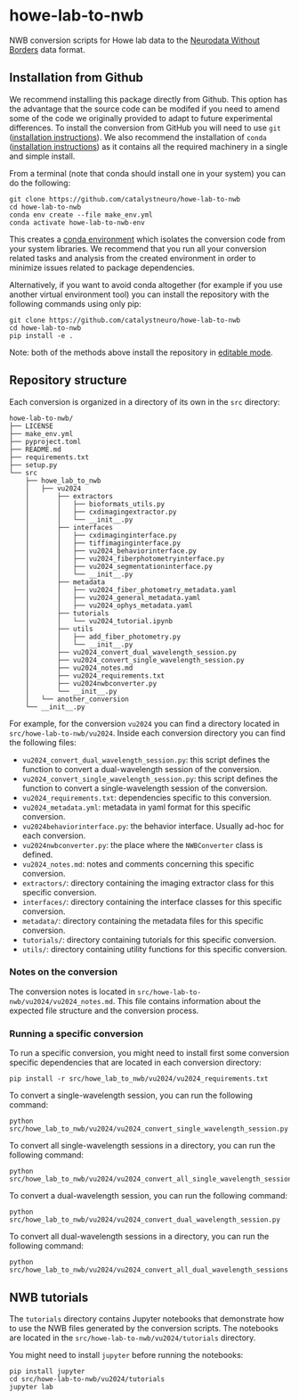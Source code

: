 # howe-lab-to-nwb
NWB conversion scripts for Howe lab data to the [Neurodata Without Borders](https://nwb-overview.readthedocs.io/) data format.


## Installation from Github
We recommend installing this package directly from Github. This option has the advantage that the source code can be modifed if you need to amend some of the code we originally provided to adapt to future experimental differences.
To install the conversion from GitHub you will need to use `git` ([installation instructions](https://github.com/git-guides/install-git)). We also recommend the installation of `conda` ([installation instructions](https://docs.conda.io/en/latest/miniconda.html)) as it contains
all the required machinery in a single and simple install.

From a terminal (note that conda should install one in your system) you can do the following:

```
git clone https://github.com/catalystneuro/howe-lab-to-nwb
cd howe-lab-to-nwb
conda env create --file make_env.yml
conda activate howe-lab-to-nwb-env
```

This creates a [conda environment](https://docs.conda.io/projects/conda/en/latest/user-guide/concepts/environments.html) which isolates the conversion code from your system libraries.  We recommend that you run all your conversion related tasks and analysis from the created environment in order to minimize issues related to package dependencies.

Alternatively, if you want to avoid conda altogether (for example if you use another virtual environment tool) you can install the repository with the following commands using only pip:

```
git clone https://github.com/catalystneuro/howe-lab-to-nwb
cd howe-lab-to-nwb
pip install -e .
```

Note:
both of the methods above install the repository in [editable mode](https://pip.pypa.io/en/stable/cli/pip_install/#editable-installs).

## Repository structure
Each conversion is organized in a directory of its own in the `src` directory:

    howe-lab-to-nwb/
    ├── LICENSE
    ├── make_env.yml
    ├── pyproject.toml
    ├── README.md
    ├── requirements.txt
    ├── setup.py
    └── src
        ├── howe_lab_to_nwb
        │   ├── vu2024
        │       ├── extractors
        │       │   ├── bioformats_utils.py
        │       │   ├── cxdimagingextractor.py
        │       │   └── __init__.py
        │       ├── interfaces
        │       │   ├── cxdimaginginterface.py
        │       │   ├── tiffimaginginterface.py
        │       │   ├── vu2024_behaviorinterface.py
        │       │   ├── vu2024_fiberphotometryinterface.py
        │       │   ├── vu2024_segmentationinterface.py
        │       │   └── __init__.py
        │       ├── metadata
        │       │   ├── vu2024_fiber_photometry_metadata.yaml
        │       │   ├── vu2024_general_metadata.yaml
        │       │   ├── vu2024_ophys_metadata.yaml
        │       ├── tutorials
        │       │   └── vu2024_tutorial.ipynb
        │       ├── utils
        │       │   ├── add_fiber_photometry.py
        │       │   └── __init__.py
        │       ├── vu2024_convert_dual_wavelength_session.py
        │       ├── vu2024_convert_single_wavelength_session.py
        │       ├── vu2024_notes.md
        │       ├── vu2024_requirements.txt
        │       ├── vu2024nwbconverter.py
        │       └── __init__.py
        │   └── another_conversion
        └── __init__.py

 For example, for the conversion `vu2024` you can find a directory located in `src/howe-lab-to-nwb/vu2024`. Inside each conversion directory you can find the following files:

* `vu2024_convert_dual_wavelength_session.py`: this script defines the function to convert a dual-wavelength session of the conversion.
* `vu2024_convert_single_wavelength_session.py`: this script defines the function to convert a single-wavelength session of the conversion.
* `vu2024_requirements.txt`: dependencies specific to this conversion.
* `vu2024_metadata.yml`: metadata in yaml format for this specific conversion.
* `vu2024behaviorinterface.py`: the behavior interface. Usually ad-hoc for each conversion.
* `vu2024nwbconverter.py`: the place where the `NWBConverter` class is defined.
* `vu2024_notes.md`: notes and comments concerning this specific conversion.
* `extractors/`: directory containing the imaging extractor class for this specific conversion.
* `interfaces/`: directory containing the interface classes for this specific conversion.
* `metadata/`: directory containing the metadata files for this specific conversion.
* `tutorials/`: directory containing tutorials for this specific conversion.
* `utils/`: directory containing utility functions for this specific conversion.

### Notes on the conversion

The conversion notes is located in `src/howe-lab-to-nwb/vu2024/vu2024_notes.md`. This file contains information about the expected file structure and the conversion process.

### Running a specific conversion

To run a specific conversion, you might need to install first some conversion specific dependencies that are located in each conversion directory:
```
pip install -r src/howe_lab_to_nwb/vu2024/vu2024_requirements.txt
```

To convert a single-wavelength session, you can run the following command:
```
python src/howe_lab_to_nwb/vu2024/vu2024_convert_single_wavelength_session.py
```
To convert all single-wavelength sessions in a directory, you can run the following command:
```
python src/howe_lab_to_nwb/vu2024/vu2024_convert_all_single_wavelength_sessions.py
```

To convert a dual-wavelength session, you can run the following command:
```
python src/howe_lab_to_nwb/vu2024/vu2024_convert_dual_wavelength_session.py
```
To convert all dual-wavelength sessions in a directory, you can run the following command:
```
python src/howe_lab_to_nwb/vu2024/vu2024_convert_all_dual_wavelength_sessions.py
```

## NWB tutorials

The `tutorials` directory contains Jupyter notebooks that demonstrate how to use the NWB files generated by the conversion scripts.
The notebooks are located in the `src/howe-lab-to-nwb/vu2024/tutorials` directory.

You might need to install `jupyter` before running the notebooks:

```
pip install jupyter
cd src/howe-lab-to-nwb/vu2024/tutorials
jupyter lab
```
